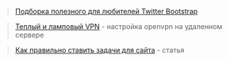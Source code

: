 > [Подборка полезного для любителей Twitter Bootstrap](http://habrahabr.ru/post/154687/)

> [Теплый и ламповый VPN](http://habrahabr.ru/post/153855/#habracut) -  настройка openvpn на удаленном сервере

> [Как правильно ставить задачи для сайта](http://habrahabr.ru/company/kelnik/blog/153323/) - статья